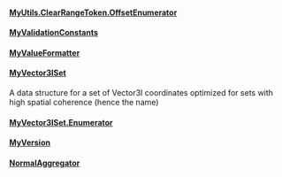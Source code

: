#### [MyUtils.ClearRangeToken<T>.OffsetEnumerator](https://keensoftwarehouse.github.io/SpaceEngineersModAPI/api/VRage.Utils.MyUtils.ClearRangeToken-1.OffsetEnumerator.html)

#### [MyValidationConstants](https://keensoftwarehouse.github.io/SpaceEngineersModAPI/api/VRage.Utils.MyValidationConstants.html)

#### [MyValueFormatter](https://keensoftwarehouse.github.io/SpaceEngineersModAPI/api/VRage.Utils.MyValueFormatter.html)

#### [MyVector3ISet](https://keensoftwarehouse.github.io/SpaceEngineersModAPI/api/VRage.Utils.MyVector3ISet.html)

A data structure for a set of Vector3I coordinates optimized for sets with high spatial coherence (hence the name)

#### [MyVector3ISet.Enumerator](https://keensoftwarehouse.github.io/SpaceEngineersModAPI/api/VRage.Utils.MyVector3ISet.Enumerator.html)

#### [MyVersion](https://keensoftwarehouse.github.io/SpaceEngineersModAPI/api/VRage.Utils.MyVersion.html)

#### [NormalAggregator](https://keensoftwarehouse.github.io/SpaceEngineersModAPI/api/VRage.Utils.NormalAggregator.html)